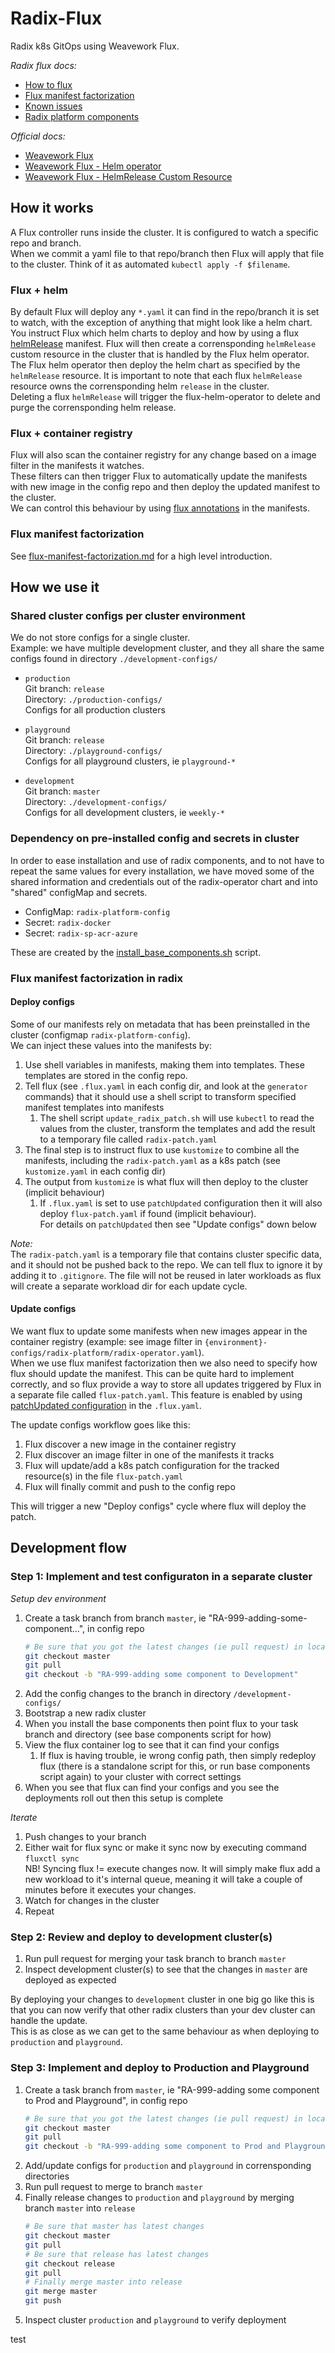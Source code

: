 # Radix-Flux

Radix k8s GitOps using Weavework Flux.

_Radix flux docs:_
- [How to flux](./how-to.md)
- [Flux manifest factorization](./flux-manifest-factorization.md)
- [Known issues](./known-issues.md)
- [Radix platform components](https://github.com/equinor/radix-private/blob/master/docs/radix-platform/readme.md)

_Official docs:_
- [Weavework Flux](https://github.com/fluxcd/flux)
- [Weavework Flux - Helm operator](https://github.com/fluxcd/flux#get-started-with-the-helm-operator)
- [Weavework Flux - HelmRelease Custom Resource](https://docs.fluxcd.io/en/latest/helm-operator/references/helmrelease-custom-resource.html)


## How it works

A Flux controller runs inside the cluster. It is configured to watch a specific repo and branch.  
When we commit a yaml file to that repo/branch then Flux will apply that file to the cluster. Think of it as automated `kubectl apply -f $filename`.  

### Flux + helm

By default Flux will deploy any `*.yaml` it can find in the repo/branch it is set to watch, with the exception of anything that might look like a helm chart.  
You instruct Flux which helm charts to deploy and how by using a flux [helmRelease](https://github.com/weaveworks/flux/blob/master/site/helm-integration.md) manifest. Flux will then create a corrensponding `helmRelease` custom resource in the cluster that is handled by the Flux helm operator. The Flux helm operator then deploy the helm chart as specified by the `helmRelease` resource. It is important to note that each flux `helmRelease` resource owns the corrensponding helm `release` in the cluster.  
Deleting a flux `helmRelease` will trigger the flux-helm-operator to delete and purge the corrensponding helm release.

### Flux + container registry

Flux will also scan the container registry for any change based on a image filter in the manifests it watches.  
These filters can then trigger Flux to automatically update the manifests with new image in the config repo and then deploy the updated manifest to the cluster.   
We can control this behaviour by using [flux annotations](https://github.com/weaveworks/flux/blob/master/site/helm-integration.md#using-annotations-to-control-updates-to-helmrelease-resources) in the manifests.

### Flux manifest factorization

See [flux-manifest-factorization.md](./flux-manifest-factorization.md) for a high level introduction.

## How we use it

### Shared cluster configs per cluster environment

We do not store configs for a single cluster.  
Example: we have multiple development cluster, and they all share the same configs found in directory `./development-configs/`

- `production`  
  Git branch: `release`  
  Directory: `./production-configs/`  
  Configs for all production clusters  

- `playground`  
  Git branch: `release`  
  Directory: `./playground-configs/`  
  Configs for all playground clusters, ie `playground-*`  

- `development`  
  Git branch: `master`  
  Directory: `./development-configs/`  
  Configs for all development clusters, ie `weekly-*`  

### Dependency on pre-installed config and secrets in cluster

In order to ease installation and use of radix components, and to not have to repeat the same values for every installation, we have moved some of the shared information and credentials out of the radix-operator chart and into "shared" configMap and secrets.

- ConfigMap: `radix-platform-config`
- Secret: `radix-docker` 
- Secret: `radix-sp-acr-azure`  

These are created by the [install_base_components.sh](https://github.com/equinor/radix-platform/blob/master/scripts/install_base_components.sh) script.

### Flux manifest factorization in radix

#### Deploy configs

Some of our manifests rely on metadata that has been preinstalled in the cluster (configmap `radix-platform-config`).  
We can inject these values into the manifests by:

1. Use shell variables in manifests, making them into templates. These templates are stored in the config repo.
1. Tell flux (see `.flux.yaml` in each config dir, and look at the `generator` commands) that it should use a shell script to transform specified manifest templates into manifests
   1. The shell script `update_radix_patch.sh` will use `kubectl` to read the values from the cluster, transform the templates and add the result to a temporary file called `radix-patch.yaml`
1. The final step is to instruct flux to use `kustomize` to combine all the manifests, including the `radix-patch.yaml` as a k8s patch (see `kustomize.yaml` in each config dir)
1. The output from `kustomize` is what flux will then deploy to the cluster (implicit behaviour)
   1. If `.flux.yaml` is set to use `patchUpdated` configuration then it will also deploy `flux-patch.yaml` if found (implicit behaviour).  
      For details on `patchUpdated` then see "Update configs" down below

_Note:_  
The `radix-patch.yaml` is a temporary file that contains cluster specific data, and it should not be pushed back to the repo. We can tell flux to ignore it by adding it to `.gitignore`. The file will not be reused in later workloads as flux will create a separate workload dir for each update cycle.

#### Update configs

We want flux to update some manifests when new images appear in the container registry (example: see image filter in `{environment}-configs/radix-platform/radix-operator.yaml`).  
When we use flux manifest factorization then we also need to specify how flux should update the manifest. This can be quite hard to implement correctly, and so flux provide a way to store all updates triggered by Flux in a separate file called `flux-patch.yaml`. This feature is enabled by using [patchUpdated configuration](https://github.com/weaveworks/flux/blob/master/site/helm-integration.md#using-annotations-to-control-updates-to-helmrelease-resources) in the `.flux.yaml`.

The update configs workflow goes like this:

1. Flux discover a new image in the container registry
1. Flux discover an image filter in one of the manifests it tracks
1. Flux will update/add a k8s patch configuration for the tracked resource(s) in the file `flux-patch.yaml`
1. Flux will finally commit and push to the config repo

This will trigger a new "Deploy configs" cycle where flux will deploy the patch.



## Development flow

### Step 1: Implement and test configuraton in a separate cluster

_Setup dev environment_  
1. Create a task branch from branch `master`, ie "RA-999-adding-some-component...", in config repo  
   ```sh
   # Be sure that you got the latest changes (ie pull request) in local repo
   git checkout master
   git pull
   git checkout -b "RA-999-adding some component to Development"
   ```
1. Add the config changes to the branch in directory `/development-configs/`
1. Bootstrap a new radix cluster
1. When you install the base components then point flux to your task branch and directory (see base components script for how)
1. View the flux container log to see that it can find your configs
   1. If flux is having trouble, ie wrong config path, then simply redeploy flux (there is a standalone script for this, or run base components script again) to your cluster with correct settings
1. When you see that flux can find your configs and you see the deployments roll out then this setup is complete

_Iterate_
1. Push changes to your branch
1. Either wait for flux sync or make it sync now by executing command `fluxctl sync`  
   NB! Syncing flux != execute changes now. It will simply make flux add a new workload to it's internal queue, meaning it will take a couple of minutes before it executes your changes.
1. Watch for changes in the cluster
1. Repeat

### Step 2: Review and deploy to development cluster(s)

1. Run pull request for merging your task branch to branch `master`
1. Inspect development cluster(s) to see that the changes in `master` are deployed as expected

By deploying your changes to `development` cluster in one big go like this is that you can now verify that other radix clusters than your dev cluster can handle the update.  
This is as close as we can get to the same behaviour as when deploying to `production` and `playground`.

### Step 3: Implement and deploy to Production and Playground

1. Create a task branch from `master`, ie "RA-999-adding some component to Prod and Playground", in config repo  
   ```sh
   # Be sure that you got the latest changes (ie pull request) in local repo
   git checkout master
   git pull
   git checkout -b "RA-999-adding some component to Prod and Playground"
   ```
1. Add/update configs for `production` and `playground` in corrensponding directories
1. Run pull request to merge to branch `master`
1. Finally release changes to `production` and `playground` by merging branch `master` into `release`  
   ```sh
   # Be sure that master has latest changes
   git checkout master
   git pull
   # Be sure that release has latest changes
   git checkout release
   git pull
   # Finally merge master into release
   git merge master
   git push
   ```
1. Inspect cluster `production` and `playground` to verify deployment

test
